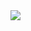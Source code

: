 <img align="right" src="https://github-readme-stats.vercel.app/api?username=lz233&show_icons=true&icon_color=0366d6&text_color=24292e&bg_color=ffffff&hide_title=true" />